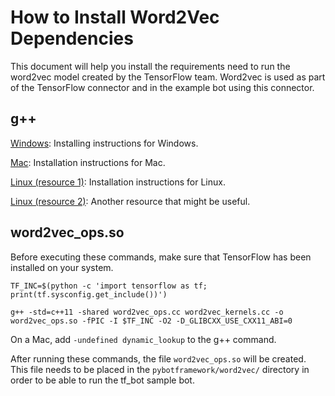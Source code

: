 # How to Install Word2Vec Dependencies

This document will help you install the requirements need to run the word2vec model created by the TensorFlow team. 
Word2vec is used as part of the TensorFlow connector and in the example bot using this connector.

## g++

[Windows](http://mingw-w64.org/doku.php/download/mingw-builds): Installing instructions for Windows.


[Mac](http://cs.millersville.edu/~gzoppetti/InstallingGccMac.html): Installation instructions for Mac.


[Linux (resource 1)](https://help.ubuntu.com/community/InstallingCompilers): Installation instructions 
for Linux.

[Linux (resource 2)](https://gcc.gnu.org/wiki/InstallingGCC): Another resource that might be useful.


## word2vec_ops.so
Before executing these commands, make sure that TensorFlow has been installed on your system.

`TF_INC=$(python -c 'import tensorflow as tf; print(tf.sysconfig.get_include())')`

`g++ -std=c++11 -shared word2vec_ops.cc word2vec_kernels.cc -o word2vec_ops.so -fPIC -I $TF_INC -O2 -D_GLIBCXX_USE_CXX11_ABI=0`

On a Mac, add `-undefined dynamic_lookup` to the g++ command.

After running these commands, the file `word2vec_ops.so` will be created. This file needs to be placed in the 
`pybotframework/word2vec/` directory in order to be able to run the tf_bot sample bot.